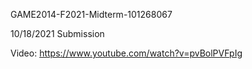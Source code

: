 GAME2014-F2021-Midterm-101268067

10/18/2021
Submission

Video:
https://www.youtube.com/watch?v=pvBolPVFpIg